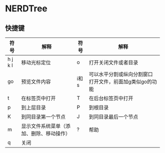 # NERDTree

## 快捷键

| 符号 | 解释 | 符号 | 解释 |
|------| ------| ------| ------|
|h j k l| 移动光标定位| o |打开关闭文件或者目录|
|go|预览文件内容|i和s|可以水平分割或纵向分割窗口打开文件，前面加g类似go的功能|
|t|在标签页中打开|T|在后台标签页中打开|
|p|到上层目录|P|到根目录|
|K|到同目录第一个节点|J|到同目录最后一个节点|
|m|显示文件系统菜单（添加、删除、移动操作）|?|帮助|
|q|关闭|
